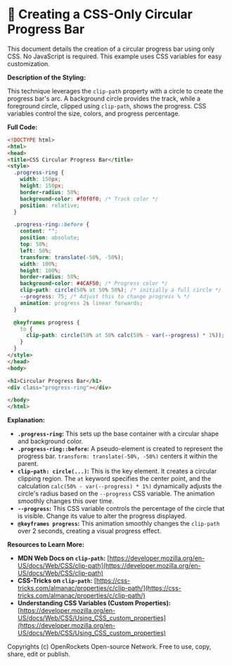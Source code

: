 # 🐞 Creating a CSS-Only Circular Progress Bar


This document details the creation of a circular progress bar using only CSS.  No JavaScript is required. This example uses CSS variables for easy customization.

**Description of the Styling:**

This technique leverages the `clip-path` property with a circle to create the progress bar's arc.  A background circle provides the track, while a foreground circle, clipped using `clip-path`, shows the progress.  CSS variables control the size, colors, and progress percentage.

**Full Code:**

```html
<!DOCTYPE html>
<html>
<head>
<title>CSS Circular Progress Bar</title>
<style>
  .progress-ring {
    width: 150px;
    height: 150px;
    border-radius: 50%;
    background-color: #f0f0f0; /* Track color */
    position: relative;
  }

  .progress-ring::before {
    content: "";
    position: absolute;
    top: 50%;
    left: 50%;
    transform: translate(-50%, -50%);
    width: 100%;
    height: 100%;
    border-radius: 50%;
    background-color: #4CAF50; /* Progress color */
    clip-path: circle(50% at 50% 50%); /* initially a full circle */
    --progress: 75; /* Adjust this to change progress % */
    animation: progress 2s linear forwards; 
  }

  @keyframes progress {
    to {
      clip-path: circle(50% at 50% calc(50% - var(--progress) * 1%));
    }
  }
</style>
</head>
<body>

<h1>Circular Progress Bar</h1>
<div class="progress-ring"></div>

</body>
</html>
```


**Explanation:**

* **`.progress-ring`:** This sets up the base container with a circular shape and background color.
* **`.progress-ring::before`:** A pseudo-element is created to represent the progress bar.  `transform: translate(-50%, -50%)` centers it within the parent.
* **`clip-path: circle(...)`:** This is the key element. It creates a circular clipping region. The `at` keyword specifies the center point, and the calculation `calc(50% - var(--progress) * 1%)` dynamically adjusts the circle's radius based on the `--progress` CSS variable.  The animation smoothly changes this over time.
* **`--progress`:** This CSS variable controls the percentage of the circle that is visible.  Change its value to alter the progress displayed.
* **`@keyframes progress`:**  This animation smoothly changes the `clip-path` over 2 seconds, creating a visual progress effect.

**Resources to Learn More:**

* **MDN Web Docs on `clip-path`:** [https://developer.mozilla.org/en-US/docs/Web/CSS/clip-path](https://developer.mozilla.org/en-US/docs/Web/CSS/clip-path)
* **CSS-Tricks on `clip-path`:** [https://css-tricks.com/almanac/properties/c/clip-path/](https://css-tricks.com/almanac/properties/c/clip-path/)
* **Understanding CSS Variables (Custom Properties):** [https://developer.mozilla.org/en-US/docs/Web/CSS/Using_CSS_custom_properties](https://developer.mozilla.org/en-US/docs/Web/CSS/Using_CSS_custom_properties)


Copyrights (c) OpenRockets Open-source Network. Free to use, copy, share, edit or publish.

